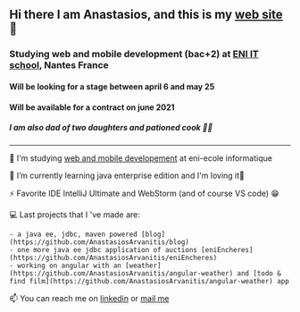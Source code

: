 ## Hi there I am Anastasios, and this is my [web site](https://www.anastasios-arvanitis.info) 👋
### Studying web and mobile development (bac+2) at [ENI IT school](https://www.eni-ecole.fr/), Nantes France 
#### Will be looking for a stage between april 6 and may 25
#### Will be available for a contract on june 2021 
##### I am also dad of two daughters and pationed cook 👨‍🍳


---



🔭 I'm studying [web and mobile developement](https://www.eni-ecole.fr/formation/developpeur-euse-web-et-web-mobile) at eni-ecole informatique  

🌱 I’m currently learning java enterprise edition and I'm loving it💜

⚡ Favorite IDE IntelliJ Ultimate and WebStorm (and of course VS code) 😁

💻 Last projects that I 've made are: 

    - a java ee, jdbc, maven powered [blog](https://github.com/AnastasiosArvanitis/blog)
    - one more java ee jdbc application of auctions [eniEncheres](https://github.com/AnastasiosArvanitis/eniEncheres)
    - working on angular with an [weather](https://github.com/AnastasiosArvanitis/angular-weather) and [todo & find film](https://github.com/AnastasiosArvanitis/angular-weather) app

📫 You can reach me on [linkedin](https://www.linkedin.com/in/anastasiosarvanitis/) or [mail me](https://anastasios-arvanitis.info/Contact)

 
<!--
**AnastasiosArvanitis/AnastasiosArvanitis** is a ✨ _special_ ✨ repository because its `README.md` (this file) appears on your GitHub profile.

Here are some ideas to get you started:
- 👯 I’m looking to collaborate on ...
- 🤔 I’m looking for help with ...
- 💬 Ask me about ...
- 📫 How to reach me: ...
- 😄 Pronouns: ...
- ⚡ Fun fact: ...
-->
